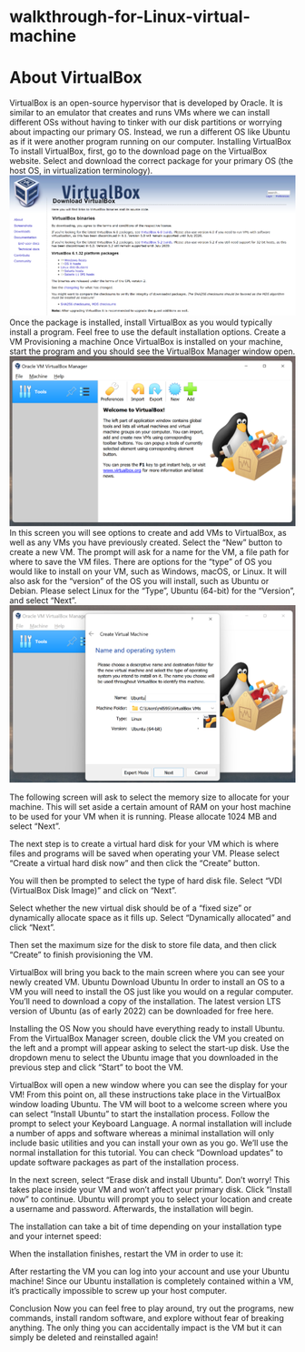 # walkthrough-for-Linux-virtual-machine

<h1>About VirtualBox</h1>
VirtualBox is an open-source hypervisor that is developed by Oracle. It is similar to an emulator that creates and runs VMs where we can install different OSs without having to tinker with our disk partitions or worrying about impacting our primary OS. Instead, we run a different OS like Ubuntu as if it were another program running on our computer.
Installing VirtualBox
To install VirtualBox, first, go to the download page on the VirtualBox website. Select and download the correct package for your primary OS (the host OS, in virtualization terminology).



<img src="VB!.webp"> 
Once the package is installed, install VirtualBox as you would typically install a program. Feel free to use the default installation options.
Create a VM
Provisioning a machine
Once VirtualBox is installed on your machine, start the program and you should see the VirtualBox Manager window open.



<img src="VB2.webp"> 
In this screen you will see options to create and add VMs to VirtualBox, as well as any VMs you have previously created.
Select the “New” button to create a new VM. The prompt will ask for a name for the VM, a file path for where to save the VM files. There are options for the “type” of OS you would like to install on your VM, such as Windows, macOS, or Linux. It will also ask for the “version” of the OS you will install, such as Ubuntu or Debian.
Please select Linux for the “Type”, Ubuntu (64-bit) for the “Version”, and select “Next”.

<img src="VB3.webp">
 
The following screen will ask to select the memory size to allocate for your machine. This will set aside a certain amount of RAM on your host machine to be used for your VM when it is running.
Please allocate 1024 MB and select “Next”.
 
The next step is to create a virtual hard disk for your VM which is where files and programs will be saved when operating your VM. Please select “Create a virtual hard disk now” and then click the “Create” button.
 
You will then be prompted to select the type of hard disk file. Select “VDI (VirtualBox Disk Image)” and click on “Next”.
 
Select whether the new virtual disk should be of a “fixed size” or dynamically allocate space as it fills up. Select “Dynamically allocated” and click “Next”.
 
Then set the maximum size for the disk to store file data, and then click “Create” to finish provisioning the VM.
 
VirtualBox will bring you back to the main screen where you can see your newly created VM.
Ubuntu
Download Ubuntu
In order to install an OS to a VM you will need to install the OS just like you would on a regular computer. You’ll need to download a copy of the installation.
The latest version LTS version of Ubuntu (as of early 2022) can be downloaded for free here.
 
Installing the OS
Now you should have everything ready to install Ubuntu. From the VirtualBox Manager screen, double click the VM you created on the left and a prompt will appear asking to select the start-up disk. Use the dropdown menu to select the Ubuntu image that you downloaded in the previous step and click “Start” to boot the VM.
 
VirtualBox will open a new window where you can see the display for your VM! From this point on, all these instructions take place in the VirtualBox window loading Ubuntu.
The VM will boot to a welcome screen where you can select “Install Ubuntu” to start the installation process. Follow the prompt to select your Keyboard Language. A normal installation will include a number of apps and software whereas a minimal installation will only include basic utilities and you can install your own as you go. We’ll use the normal installation for this tutorial. You can check “Download updates” to update software packages as part of the installation process.
 
In the next screen, select “Erase disk and install Ubuntu”. Don’t worry! This takes place inside your VM and won’t affect your primary disk. Click “Install now” to continue. Ubuntu will prompt you to select your location and create a username and password. Afterwards, the installation will begin.
 
The installation can take a bit of time depending on your installation type and your internet speed:
 
When the installation finishes, restart the VM in order to use it:
 
After restarting the VM you can log into your account and use your Ubuntu machine! Since our Ubuntu installation is completely contained within a VM, it’s practically impossible to screw up your host computer.
 
Conclusion
Now you can feel free to play around, try out the programs, new commands, install random software, and explore without fear of breaking anything. The only thing you can accidentally impact is the VM but it can simply be deleted and reinstalled again!

